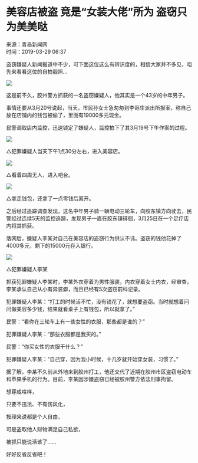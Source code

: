 # 美容店被盗 竟是“女装大佬”所为 盗窃只为美美哒

来源：青岛新闻网  
时间：2019-03-29 06:37

盗窃嫌疑人新闻报道中不少，可下面这位这么有辨识度的，相信大家并不多见，咱先来看看这位的自拍靓照…

![](http://news.qingdaonews.com/images/2019-03/29/77935f81-a1e4-41c4-8f17-f972ac6dc93e.jpeg.2)

这是前不久，胶州警方抓获的一名盗窃嫌疑人，他其实是一个43岁的中年男子。

事情还要从3月20号说起，当天，市民孙女士急匆匆到李哥庄派出所报案，称自己放在店铺内的钱包被偷了，里面有19000多元现金。

民警调取店内监控，迅速锁定了嫌疑人，监控拍下了其3月19号下午作案的过程。

![](http://news.qingdaonews.com/images/2019-03/29/bf0dac25-6879-47b3-bd65-79d122ac43ac.jpeg.2)

△犯罪嫌疑人当天下午1点30分左右，进入美容店。

![](http://news.qingdaonews.com/images/2019-03/29/7772ef97-b8d0-418c-9359-a92b554daf11.jpeg.2)

△看着四周无人，进入吧台。

![](http://news.qingdaonews.com/images/2019-03/29/1bdce371-9e80-42f1-b19f-e40b8223dfca.jpeg.2)

△拿走钱包，还拿了一点零钱后离开。

之后经过追踪调查发现，这名中年男子骑一辆电动三轮车，向胶东镇方向驶去，民警经过连续5天的监控追踪，发现男子一直在胶东镇徘徊，3月25日在一个足疗店内将其抓获。

落网后，嫌疑人李某对自己在美容店的盗窃行为供认不讳。盗窃的钱他花掉了4000多元，剩下的15000元存入银行。

![](http://news.qingdaonews.com/images/2019-03/29/863587b9-b4fe-4b42-ad15-debb93861989.jpeg.2)

△犯罪嫌疑人李某

抓获犯罪嫌疑人李某时，李某外衣穿着为男性服装，内衣穿着女士内衣，经审查，李某承认自己从小有异装癖，而且已经有5次盗窃前科记录。

犯罪嫌疑人李某：“打工的时候活不忙，没有钱花了，就想要盗窃。当时就想着问问做美容多少钱，结果就看桌子上有钱包，所以就拿了。”

民警：“看你在三轮车上有一些女性的衣服，那些都是谁的？”

犯罪嫌疑人李某：“那些衣服都是我买的。”

民警：“你买女性的衣服干什么？”

犯罪嫌疑人李某：“自己穿，因为我小时候，十几岁就开始穿女装，习惯了。”

据了解，李某不久前从外地来到胶州打工，他还交代了近期在胶州市区盗窃电动车和苹果手机的行为。目前，李某因涉嫌盗窃已经被胶州警方依法刑事拘留。

想穿成啥样，

只要不违法、不有伤风化，

按理来说都是个人自由，

可是盗取他人财物满足自己私欲，

被抓只能说活该了……

好好反省反省吧！
<!-- tcd_original_link https://news.qingdaonews.com/wap/2019-03/29/content_20307573.htm -->
